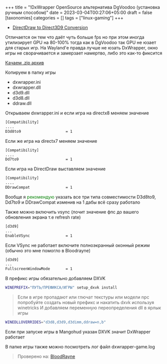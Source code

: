 +++
title = "!DxWrapper OpenSource альтернатива DgVoodoo (установка ручным способом)"
date = 2023-03-04T00:27:06+05:00
draft = false
[taxonomies]
categories = []
tags = ["linux-gaming"]
+++

- [DirectDraw to Direct3D9 Conversion](https://github.com/elishacloud/dxwrapper/wiki/DirectDraw-to-Direct3D9-Conversion)

Отличается он тем что даёт чуть больше fps но при этом иногда утилизирует GPU на 80-100% тогда как в DgVoodoo так GPU не юзает для старых игр. На Wayland'е правда лучше не юзать DxWrapper, окно игры не сворачивается и замерзает намертво, либо это как-то фиксится

[Качаем .zip архив](https://github.com/elishacloud/dxwrapper/releases)

Копируем в папку игры

- dxwrapper.ini
- dxwrapper.dll
- d3d9.dll
- d3d8.dll
- ddraw.dll

Открываем dxwrapper.ini и если игра на directx8 меняем значение

```txt
[Compatibility]
....
D3d8to9                    = 1
```

Если же игра на directx7 меняем значение

```txt
[Compatibility]
....
Dd7to9                     = 1
```

Если игра на DirectDraw выставляем значение

```txt
[Compatibility]
....
DDrawCompat                = 1
```

Вообще я <span style="color:green">рекомендую</span> указать все три типа совместимости D3d8to9, Dd7to9 и DDrawCompat изменив на 1 дабы всё сразу работало

Также можно включить vsync (лочит значение фпс до вашего обновления экрана т.е refresh rate)

```txt
[d3d9]
...
EnableVSync                = 1
```

Если VSync не работает включите полноэкранный оконный режим (обычно это мне помогло в Bloodrayne)

```txt
[d3d9]
...
FullscreenWindowMode       = 1
```

В префикс игры обязательно добавляем DXVK

```bash
WINEPREFIX="ПУТЬ/ПРЕФИКСА/ИГРЫ" setup_dxvk install
```

> Если в игре пропадают или глючат текстуры или модели npc попробуйте создать новый префикс и накатить dxvk используя winetricks
> И добавляем переменную переопределения dll в ярлык игры

```bash
WINEDLLOVERRIDES="d3d8,d3d9,d3dimm,ddraw=n,b"
```

Если при запуске игры в Mangohud указан DXVK значит DxWrapper работает

В папке игры также можно посмотреть лог файл dxwrapper-game.log

> Проверено на: [BloodRayne](https://www.pcgamingwiki.com/wiki/BloodRayne)
